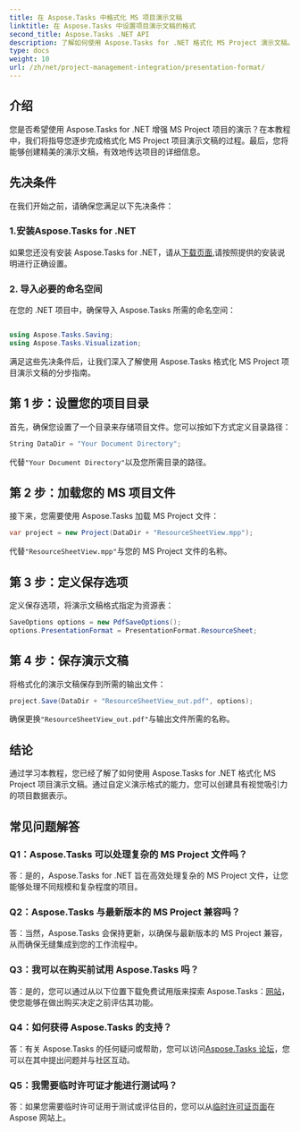 ```yaml
---
title: 在 Aspose.Tasks 中格式化 MS 项目演示文稿
linktitle: 在 Aspose.Tasks 中设置项目演示文稿的格式
second_title: Aspose.Tasks .NET API
description: 了解如何使用 Aspose.Tasks for .NET 格式化 MS Project 演示文稿。轻松增强项目细节的可视化和沟通。
type: docs
weight: 10
url: /zh/net/project-management-integration/presentation-format/
---
```

## 介绍

您是否希望使用 Aspose.Tasks for .NET 增强 MS Project 项目的演示？在本教程中，我们将指导您逐步完成格式化 MS Project 项目演示文稿的过程。最后，您将能够创建精美的演示文稿，有效地传达项目的详细信息。

## 先决条件

在我们开始之前，请确保您满足以下先决条件：

### 1.安装Aspose.Tasks for .NET

如果您还没有安装 Aspose.Tasks for .NET，请从[下载页面](https://releases.aspose.com/tasks/net/),请按照提供的安装说明进行正确设置。

### 2. 导入必要的命名空间

在您的 .NET 项目中，确保导入 Aspose.Tasks 所需的命名空间：

```csharp

using Aspose.Tasks.Saving;
using Aspose.Tasks.Visualization;
```

满足这些先决条件后，让我们深入了解使用 Aspose.Tasks 格式化 MS Project 项目演示文稿的分步指南。

## 第 1 步：设置您的项目目录

首先，确保您设置了一个目录来存储项目文件。您可以按如下方式定义目录路径：

```csharp
String DataDir = "Your Document Directory";
```

代替`"Your Document Directory"`以及您所需目录的路径。

## 第 2 步：加载您的 MS 项目文件

接下来，您需要使用 Aspose.Tasks 加载 MS Project 文件：

```csharp
var project = new Project(DataDir + "ResourceSheetView.mpp");
```

代替`"ResourceSheetView.mpp"`与您的 MS Project 文件的名称。

## 第 3 步：定义保存选项

定义保存选项，将演示文稿格式指定为资源表：

```csharp
SaveOptions options = new PdfSaveOptions();
options.PresentationFormat = PresentationFormat.ResourceSheet;
```

## 第 4 步：保存演示文稿

将格式化的演示文稿保存到所需的输出文件：

```csharp
project.Save(DataDir + "ResourceSheetView_out.pdf", options);
```

确保更换`"ResourceSheetView_out.pdf"`与输出文件所需的名称。

## 结论

通过学习本教程，您已经了解了如何使用 Aspose.Tasks for .NET 格式化 MS Project 项目演示文稿。通过自定义演示格式的能力，您可以创建具有视觉吸引力的项目数据表示。

## 常见问题解答

### Q1：Aspose.Tasks 可以处理复杂的 MS Project 文件吗？
答：是的，Aspose.Tasks for .NET 旨在高效处理复杂的 MS Project 文件，让您能够处理不同规模和复杂程度的项目。

### Q2：Aspose.Tasks 与最新版本的 MS Project 兼容吗？
答：当然，Aspose.Tasks 会保持更新，以确保与最新版本的 MS Project 兼容，从而确保无缝集成到您的工作流程中。

### Q3：我可以在购买前试用 Aspose.Tasks 吗？
答：是的，您可以通过从以下位置下载免费试用版来探索 Aspose.Tasks：[网站](https://releases.aspose.com/)，使您能够在做出购买决定之前评估其功能。

### Q4：如何获得 Aspose.Tasks 的支持？
答：有关 Aspose.Tasks 的任何疑问或帮助，您可以访问[Aspose.Tasks 论坛](https://forum.aspose.com/c/tasks/15)，您可以在其中提出问题并与社区互动。

### Q5：我需要临时许可证才能进行测试吗？
答：如果您需要临时许可证用于测试或评估目的，您可以从[临时许可证页面](https://purchase.aspose.com/temporary-license/)在 Aspose 网站上。